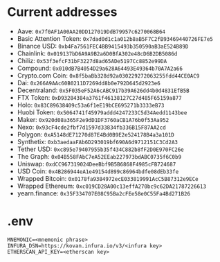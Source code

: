 # Current addresses

* Aave: `0x7f0AF1A00AA20DD127019DdB79957c6270068B64`
* Basic Attention Token: `0x7dad0d1c1a012b8aB5F7C2fB93469440726FE7e5`
* Binance USD: `0xb4Fa7561FEC4BB9415493b350590aB3aE524B89D`
* Chainlink: `0x019137bD6A9A9B2a6D0BfA302e48cD6B2DB5086d`
* Chiliz: `0x53f3efcF31bF3227d8ad65ADe5197Cc8852e99DA`
* Compound: `0x010dB7B4054D29a628A64493E49364b70A7A2a66`
* Crypto.com Coin: `0x8f5baBb328d92a030229272063255fdd44CE0AC9`
* Dai: `0x266A9AAc60B0211D7269dd8b0e792D645d2923e6`
* Decentraland: `0x5F035eF52A6cABC917b39A626dd4b0d4831EfB5B`
* FTX Token: `0xD93284384a3761f46138127C27d485F65159a877`
* Holo: `0x83C89638409c53a6f1eE19bCE695271b3333eB73`
* Huobi Token: `0x5064741f45979addd4247233C5d34Aedd1143bee`
* Maker: `0x920d08a365F2e9dD1DF3760aCB1A76b0f53Aa952`
* Nexo: `0x93cF4cde2fbf7d1597d33834fb336B15F87AA2cd`
* Polygon: `0xA5148dE71270d87E4Bd0B9E2e524178B4a3a101D`
* Synthetix: `0xb3aedaaFAb6D293019bf690A6d9712151C3Cd2A3`
* Tether USD: `0xc895e79407955b35f434C882b8fF2D0E970FC26e`
* The Graph: `0x04B558FAbC7eA52EEab227973bdABC0735f6C0b9`
* Uniswap: `0xdCC967319024DeeBbf9B5B6868F4985cFB724687`
* USD Coin: `0x4B286944eA1e49154d899c86964bdfe08dEb33fe`
* Wrapped Bitcoin: `0x0178fa9384972ecE033819991AcC5B87312e9ECe`
* Wrapped Ethereum: `0xc019CD28A00c13effA270bc9c62DA21787226613`
* yearn.finance: `0x35F334707E08C95Ba2cFEe58e0C55Fa4Bd271B26`

# .env

```
MNEMONIC=<mnemonic phrase>
INFURA_DSN=https://kovan.infura.io/v3/<infura key>
ETHERSCAN_API_KEY=<etherscan key>
```
